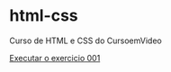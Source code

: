 # html-css
 Curso de HTML e CSS do CursoemVideo

<a href="https://gustavobravin23.github.io\html-css\exercicios\ex001\index.html">Executar o exercicio 001</a>